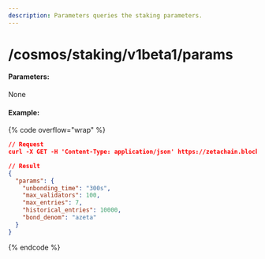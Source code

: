 ```yaml
---
description: Parameters queries the staking parameters.
---
```


# /cosmos/staking/v1beta1/params

#### **Parameters:**

None

#### Example:

{% code overflow="wrap" %}
```json
// Request
curl -X GET -H 'Content-Type: application/json' https://zetachain.blockpi.network/lcd/v1/<your-api-key>/cosmos/staking/v1beta1/params

// Result
{
  "params": {
    "unbonding_time": "300s",
    "max_validators": 100,
    "max_entries": 7,
    "historical_entries": 10000,
    "bond_denom": "azeta"
  }
}
```
{% endcode %}
